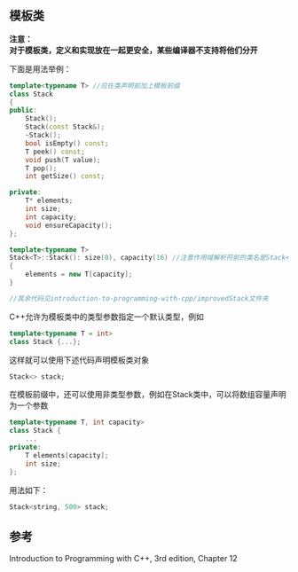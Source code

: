 
## 模板类  

**注意：**  
**对于模板类，定义和实现放在一起更安全，某些编译器不支持将他们分开**  

下面是用法举例：  

```c++
template<typename T> //应在类声明前加上模板前缀
class Stack
{
public:
    Stack();
    Stack(const Stack&);
    ~Stack();
    bool isEmpty() const;
    T peek() const;
    void push(T value);
    T pop();
    int getSize() const;

private:
    T* elements;
    int size;
    int capacity;
    void ensureCapacity();
};

template<typename T>
Stack<T>::Stack(): size(0), capacity(16) //注意作用域解析符前的类名是Stack<T>
{
    elements = new T[capacity];
}

//其余代码见introduction-to-programming-with-cpp/improvedStack文件夹
```

C++允许为模板类中的类型参数指定一个默认类型，例如  

```c++
template<typename T = int>
class Stack {...};
```

这样就可以使用下述代码声明模板类对象  

```c++
Stack<> stack;
```

在模板前缀中，还可以使用非类型参数，例如在Stack类中，可以将数组容量声明为一个参数  

```c++
template<typename T, int capacity> 
class Stack {
    ...
private:
    T elements[capacity];
    int size;
};
```

用法如下：

```c++
Stack<string, 500> stack;
```

## 参考  

Introduction to Programming with C++, 3rd edition, Chapter 12  
